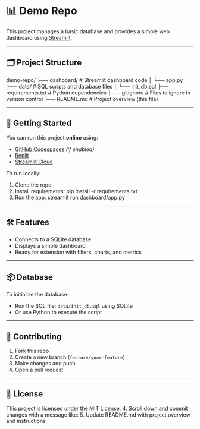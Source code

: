 # 📊 Demo Repo

This project manages a basic database and provides a simple web dashboard using [Streamlit](https://streamlit.io/).

---

## 🗂️ Project Structure

demo-repo/
├── dashboard/ # Streamlit dashboard code
│ └── app.py
├── data/ # SQL scripts and database files
│ └── init_db.sql
├── requirements.txt # Python dependencies
├── .gitignore # Files to ignore in version control
└── README.md # Project overview (this file)

---

## 🚀 Getting Started

You can run this project **online** using:
- [GitHub Codespaces](https://github.com/features/codespaces) *(if enabled)*
- [Replit](https://replit.com/)
- [Streamlit Cloud](https://streamlit.io/cloud)

To run locally:
1. Clone the repo
2. Install requirements:
pip install -r requirements.txt
3. Run the app:
streamlit run dashboard/app.py

---

## 🛠️ Features

- Connects to a SQLite database
- Displays a simple dashboard
- Ready for extension with filters, charts, and metrics

---

## 📦 Database

To initialize the database:
- Run the SQL file: `data/init_db.sql` using SQLite
- Or use Python to execute the script

---

## 🤝 Contributing

1. Fork this repo
2. Create a new branch (`feature/your-feature`)
3. Make changes and push
4. Open a pull request

---

## 🧾 License

This project is licensed under the MIT License.
4.	Scroll down and commit changes with a message like:
5.	Update README.md with project overview and instructions
